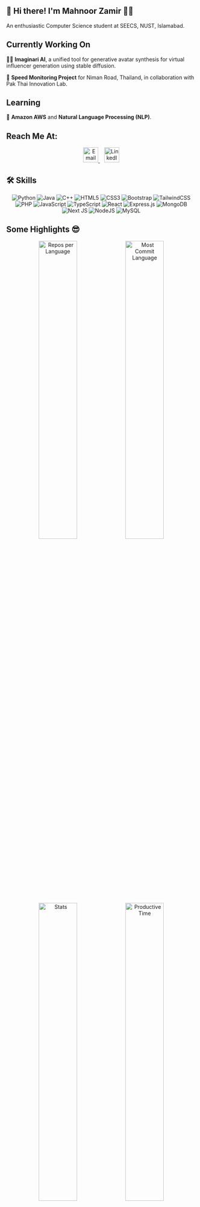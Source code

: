 ## 🚀 Hi there! I'm Mahnoor Zamir 👋🏻

An enthusiastic Computer Science student at SEECS, NUST, Islamabad.

## Currently Working On
👩‍💻 **Imaginari AI**, a unified tool for generative avatar synthesis for virtual influencer generation using stable diffusion.

🚦 **Speed Monitoring Project** for Niman Road, Thailand, in collaboration with Pak Thai Innovation Lab.

## Learning
🧠 **Amazon AWS** and **Natural Language Processing (NLP)**.

## Reach Me At:

<p align="center">
  <a href="mailto:mzamir.bscs21seecs@seecs.edu.pk" target="_blank">
    <img src="https://cdn-icons-png.flaticon.com/128/5968/5968534.png" alt="Email" height="40" width="40" />
  </a>&nbsp;&nbsp;
  <a href="https://linkedin.com/in/mahnoorzamir" target="_blank">
    <img src="https://cdn-icons-png.flaticon.com/128/2504/2504923.png" alt="LinkedIn" height="40" width="40" />
  </a>
</p>

## 🛠 Skills

<p align="center">
  <img src="https://img.shields.io/badge/python-3670A0?style=for-the-badge&logo=python&logoColor=FFFFFF" alt="Python"/>
  <img src="https://img.shields.io/badge/java-%23ED8B00.svg?style=for-the-badge&logo=openjdk&logoColor=white" alt="Java"/>
  <img src="https://img.shields.io/badge/c++-%2300599C.svg?style=for-the-badge&logo=c%2B%2B&logoColor=white" alt="C++"/>
  <img src="https://img.shields.io/badge/html5-%23E34F26.svg?style=for-the-badge&logo=html5&logoColor=white" alt="HTML5"/>
  <img src="https://img.shields.io/badge/css3-%231572B6.svg?style=for-the-badge&logo=css3&logoColor=white" alt="CSS3"/>
  <img src="https://img.shields.io/badge/bootstrap-%238511FA.svg?style=for-the-badge&logo=bootstrap&logoColor=white" alt="Bootstrap"/>
  <img src="https://img.shields.io/badge/tailwindcss-%2338B2AC.svg?style=for-the-badge&logo=tailwind-css&logoColor=white" alt="TailwindCSS"/>
  <img src="https://img.shields.io/badge/php-%23777BB4.svg?style=for-the-badge&logo=php&logoColor=white" alt="PHP"/>
  <img src="https://img.shields.io/badge/javascript-%23323330.svg?style=for-the-badge&logo=javascript&logoColor=%23F7DF1E" alt="JavaScript"/>
  <img src="https://img.shields.io/badge/typescript-%23007ACC.svg?style=for-the-badge&logo=typescript&logoColor=white" alt="TypeScript"/>
  <img src="https://img.shields.io/badge/react-%2320232a.svg?style=for-the-badge&logo=react&logoColor=%2361DAFB" alt="React"/>
  <img src="https://img.shields.io/badge/express.js-%23404d59.svg?style=for-the-badge&logo=express&logoColor=%2361DAFB" alt="Express.js"/>
  <img src="https://img.shields.io/badge/MongoDB-%234ea94b.svg?style=for-the-badge&logo=mongodb&logoColor=white" alt="MongoDB"/>
  <img src="https://img.shields.io/badge/Next-black?style=for-the-badge&logo=next.js&logoColor=white" alt="Next JS"/>
  <img src="https://img.shields.io/badge/node.js-6DA55F?style=for-the-badge&logo=node.js&logoColor=white" alt="NodeJS"/>
  <img src="https://img.shields.io/badge/mysql-%2300f.svg?style=for-the-badge&logo=mysql&logoColor=white" alt="MySQL"/>
</p>

## Some Highlights 😎

<div align="center">
  <img src="http://github-profile-summary-cards.vercel.app/api/cards/repos-per-language?username=mahnoor-zamir&theme=react" alt="Repos per Language" style="width:45%">
  <img src="http://github-profile-summary-cards.vercel.app/api/cards/most-commit-language?username=mahnoor-zamir&theme=react" alt="Most Commit Language" style="width:45%">
</div>

<div align="center">
  <img src="http://github-profile-summary-cards.vercel.app/api/cards/stats?username=mahnoor-zamir&theme=react" alt="Stats" style="width:45%">
  <img src="http://github-profile-summary-cards.vercel.app/api/cards/productive-time?username=mahnoor-zamir&theme=react" alt="Productive Time" style="width:45%">
</div>

<div align="center">
  <img src="https://streak-stats.demolab.com?user=mahnoor-zamir&theme=github-dark&hide_border=true&card_width=800&background=EB545400&sideLabels=1F6FEB&sideNums=1F6FEB&currStreakNum=1F6FEB&currStreakLabel=1F6FEB" alt="Streak Stats">
</div>

<div align="center">
  <img src="https://github-profile-trophy.vercel.app/?username=mahnoor-zamir&theme=algolia&column=7&row=1&no-bg=true&no-frame=true" alt="Profile Trophy">
</div>

